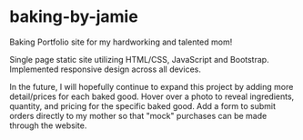 # baking-by-jamie
Baking Portfolio site for my hardworking and talented mom! 

Single page static site utilizing HTML/CSS, JavaScript and Bootstrap. 
Implemented responsive design across all devices. 

In the future, I will hopefully continue to expand this project by adding more detail/prices for each baked good. Hover over a photo to reveal ingredients, quantity, and pricing for the specific baked good. Add a form to submit orders directly to my mother so that "mock" purchases can be made through the website. 
